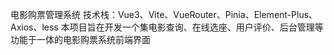电影购票管理系统
技术栈：Vue3、Vite、VueRouter、Pinia、Element-Plus、Axios、less
本项目旨在开发一个集电影查询、在线选座、用户评价、后台管理等功能于一体的电影购票系统前端界面